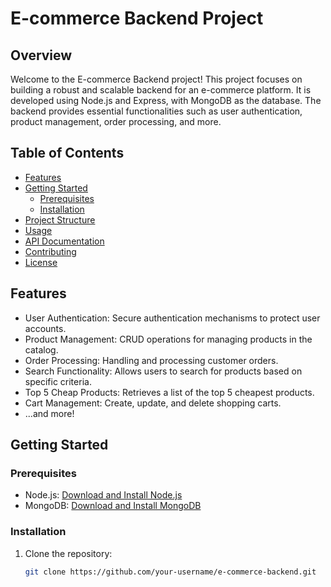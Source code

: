 # E-commerce Backend Project

## Overview

Welcome to the E-commerce Backend project! This project focuses on building a robust and scalable backend for an e-commerce platform. It is developed using Node.js and Express, with MongoDB as the database. The backend provides essential functionalities such as user authentication, product management, order processing, and more.

## Table of Contents

- [Features](#features)
- [Getting Started](#getting-started)
  - [Prerequisites](#prerequisites)
  - [Installation](#installation)
- [Project Structure](#project-structure)
- [Usage](#usage)
- [API Documentation](#api-documentation)
- [Contributing](#contributing)
- [License](#license)

## Features

- User Authentication: Secure authentication mechanisms to protect user accounts.
- Product Management: CRUD operations for managing products in the catalog.
- Order Processing: Handling and processing customer orders.
- Search Functionality: Allows users to search for products based on specific criteria.
- Top 5 Cheap Products: Retrieves a list of the top 5 cheapest products.
- Cart Management: Create, update, and delete shopping carts.
- ...and more!

## Getting Started

### Prerequisites

- Node.js: [Download and Install Node.js](https://nodejs.org/)
- MongoDB: [Download and Install MongoDB](https://www.mongodb.com/try/download/community)

### Installation

1. Clone the repository:

   ```bash
   git clone https://github.com/your-username/e-commerce-backend.git
